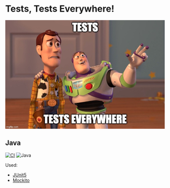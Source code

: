 # Tests, Tests Everywhere!

![Meme](.files/meme.jpg)

## Java

[![CI](https://github.com/rogervinas/tests-everywhere/actions/workflows/java.yml/badge.svg)](https://github.com/rogervinas/tests-everywhere/actions/workflows/java.yml)
![Java](https://img.shields.io/badge/Java-21-blue?labelColor=black)

Used:
* [JUnit5](https://junit.org/junit5/)
* [Mockito](https://site.mockito.org/)
